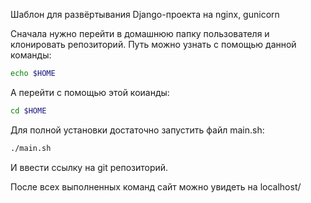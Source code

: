 Шаблон для развёртывания Django-проекта на nginx, gunicorn

Сначала нужно перейти в домашнюю папку пользователя и клонировать репозиторий. Путь можно узнать с помощью данной команды: 

```bash
echo $HOME
```

А перейти с помощью этой коианды:

```bash
cd $HOME
```

Для полной установки достаточно запустить файл main.sh:

```bash
./main.sh
```

И ввести ссылку на git репозиторий.

После всех выполненных команд сайт можно увидеть на localhost/ 